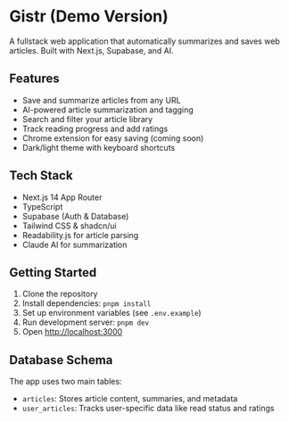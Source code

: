 # Gistr (Demo Version)

A fullstack web application that automatically summarizes and saves web articles. Built with Next.js, Supabase, and AI.

## Features

- Save and summarize articles from any URL
- AI-powered article summarization and tagging
- Search and filter your article library
- Track reading progress and add ratings
- Chrome extension for easy saving (coming soon)
- Dark/light theme with keyboard shortcuts

## Tech Stack

- Next.js 14 App Router
- TypeScript
- Supabase (Auth & Database)
- Tailwind CSS & shadcn/ui
- Readability.js for article parsing
- Claude AI for summarization

## Getting Started

1. Clone the repository
2. Install dependencies: `pnpm install`
3. Set up environment variables (see `.env.example`)
4. Run development server: `pnpm dev`
5. Open [http://localhost:3000](http://localhost:3000)

## Database Schema

The app uses two main tables:

- `articles`: Stores article content, summaries, and metadata
- `user_articles`: Tracks user-specific data like read status and ratings
